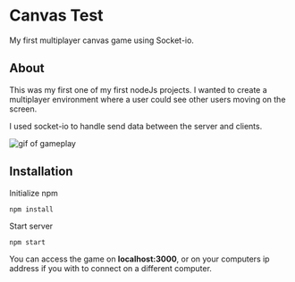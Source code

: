 # Canvas Test
My first multiplayer canvas game using Socket-io.

## About
This was my first one of my first nodeJs projects. I wanted to create a multiplayer environment where a user could see other users moving on the screen.

I used socket-io to handle send data between the server and clients.

![gif of gameplay](https://raw.githubusercontent.com/CallumM1999/canvas_test/master/readme_assets/canvas.gif)

## Installation

Initialize npm
```
npm install
```

Start server
```
npm start
```

You can access the game on **localhost:3000**, or on your computers ip address if you with to connect on a different computer.

